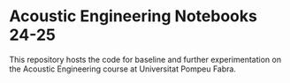 # Acoustic Engineering Notebooks 24-25

This repository hosts the code for baseline and further experimentation on the Acoustic Engineering course at Universitat Pompeu Fabra.
